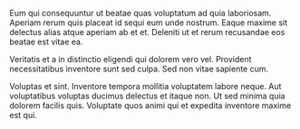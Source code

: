 Eum qui consequuntur ut beatae quas voluptatum ad quia laboriosam. Aperiam rerum quis placeat id sequi eum unde nostrum. Eaque maxime sit delectus alias atque aperiam ab et et. Deleniti ut et rerum recusandae eos beatae est vitae ea.
 Veritatis et a in distinctio eligendi qui dolorem vero vel. Provident necessitatibus inventore sunt sed culpa. Sed non vitae sapiente cum.
 Voluptas et sint. Inventore tempora mollitia voluptatem labore neque. Aut voluptatibus voluptas ducimus delectus et itaque non. Ut sed minima quia dolorem facilis quis. Voluptate quos animi qui et expedita inventore maxime est qui.